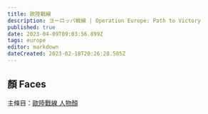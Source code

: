 ```yaml
---
title: 歐陸戰線
description: ヨーロッパ戦線 | Operation Europe: Path to Victory
published: true
date: 2023-04-09T09:03:56.899Z
tags: europe
editor: markdown
dateCreated: 2023-02-18T20:26:28.505Z
---
```


## 顏 Faces

主條目：[歐陸戰線 人物顏](/遊戲/歐陸戰線/人物顏)
